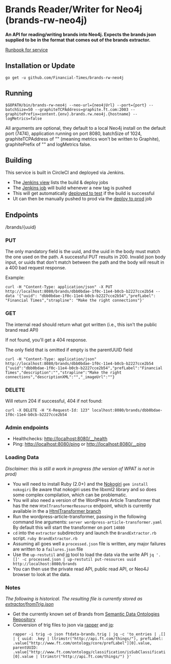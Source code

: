 # Brands Reader/Writer for Neo4j (brands-rw-neo4j)

__An API for reading/writing brands into Neo4j. Expects the brands json supplied to be in the format that comes out of the brands extractor.__

[Runbook for service](https://sites.google.com/a/ft.com/ft-technology-service-transition/home/run-book-library/brand-rw-neo4j)

## Installation or Update
`go get -u github.com/Financial-Times/brands-rw-neo4j`

## Running
`$GOPATH/bin/brands-rw-neo4j --neo-url={neo4jUrl} --port={port} --batchSize=50 --graphiteTCPAddress=graphite.ft.com:2003 --graphitePrefix=content.{env}.brands.rw.neo4j.{hostname} --logMetrics=false`

All arguments are optional, they default to a local Neo4j install on the default port (7474), application running on port 8080, batchSize of 1024, graphiteTCPAddress of "" (meaning metrics won't be written to Graphite), graphitePrefix of "" and logMetrics false.

## Building
This service is built in CircleCI and deployed via Jenkins.

* The [Jenkins view](http://ftjen10085-lvpr-uk-p:8181/view/JOBS-brands-rw-neo4j/) lists the build & deploy jobs
* The [Jenkins job](http://ftjen10085-lvpr-uk-p:8181/view/JOBS-brands-rw-neo4j/job/brands-rw-neo4j-0-build/) will build whenever a new tag is pushed
* This will get automatically [deployed to test](http://ftjen10085-lvpr-uk-p:8181/view/JOBS-brands-rw-neo4j/job/brands-rw-neo4j-2-deploy-test/) if the build is successful
* Ut can then be manually pushed to prod via the [deploy to prod](http://ftjen10085-lvpr-uk-p:8181/view/JOBS-brands-rw-neo4j/job/brands-rw-neo4j-4-deploy-production/) job


## Endpoints

/brands/{uuid}

### PUT
The only mandatory field is the uuid, and the uuid in the body must match the one used on the path. A successful PUT results in 200.
Invalid json body input, or uuids that don't match between the path and the body will result in a 400 bad request response.

Example:
```
curl -H "Content-Type: application/json" -X PUT http://localhost:8080/brands/dbb0bdae-1f0c-11e4-b0cb-b2227cce2b54 --data '{"uuid": "dbb0bdae-1f0c-11e4-b0cb-b2227cce2b54","prefLabel": "Financial Times","strapline": "Make the right connections"}'
```

### GET
The internal read should return what got written (i.e., this isn't the public brand read API)

If not found, you'll get a 404 response.

The only field that is omitted if empty is the parentUUID field
```
curl -H "Content-Type: application/json" http://localhost:8080/brands/dbb0bdae-1f0c-11e4-b0cb-b2227cce2b54
{"uuid":"dbb0bdae-1f0c-11e4-b0cb-b2227cce2b54","prefLabel":"Financial Times","description":"","strapline":"Make the right connections","descriptionXML":"","_imageUrl":""}
```

### DELETE
Will return 204 if successful, 404 if not found:
```
curl -X DELETE -H "X-Request-Id: 123" localhost:8080/brands/dbb0bdae-1f0c-11e4-b0cb-b2227cce2b54
```

### Admin endpoints
* Healthchecks: [http://localhost:8080/__health](http://localhost:8080/__health)
* Ping: [http://localhost:8080/ping](http://localhost:8080/ping) or [http://localhost:8080/__ping](http://localhost:8080/__ping)

### Loading Data
_*Disclaimer:* this is still a work in progress (the version of WPAT is not in prod)_
* You will need to install Ruby (2.0+) and the [Nokogiri](http://www.nokogiri.org/)
  `gem install nokogiri`
  Be aware that nokogiri uses the libxml2 library and so does some complex compilation, which can be problematic.
* You will also need a version of the WordPress Article Transformer that has the new `HtmlTransformerResource` endpoint, which is currently available in the a [HtmlTransformer branch](http://git.svc.ft.com/projects/CP/repos/wordpress-article-transformer/commits/b1d23060f717364b40a6506f74429f9a290a2b71)
* Run the wordpress-article-transformer, passing in the following command line arguments: `server wordpress-article-transformer.yaml`
  By default this will start the transformer on port `14080`
* `cd` into the `extractor` subdirectory and launch the `BrandExtractor.rb` script.
  `ruby BrandExtractor.rb`
* Assuming all goes well a `processed.json` file is written, any major failures are written to a `failures.json` file
* Use the `up-restutil` and [jq](https://stedolan.github.io/jq/) tool to load the data via the write API
  `jq '.[]' -c processed.json | up-restutil put-resources uuid http://localhost:8080/brands`
* You can then use the private read API, public read API, or Neo4J browser to look at the data.


### Notes
_The following is historical. The resulting file is currently stored as [extractor/fromTrig.json](https://github.com/Financial-Times/brands-rw-neo4j/blob/master/extractor/fromTrig.json)_
* Get the currently known set of Brands from [Semantic Data Ontologies Repository](http://git.svc.ft.com/projects/CP/repos/semantic-data-ontologies/browse/src/main/resources/ontology/ft/instance_data/ftdata-brands.trig)
* Conversion of trig files to json via [rapper](https://apps.ubuntu.com/cat/applications/precise/raptor2-utils/) and [jq](https://stedolan.github.io/jq/):
  ```
  rapper -i trig -o json ftdata-brands.trig | jq -c 'to_entries | .[] | { uuid: .key | ltrimstr("http://api.ft.com/things/"), prefLabel: .value["http://www.ft.com/ontology/core/prefLabel"][0].value, parentUUID: .value["http://www.ft.com/ontology/classification/isSubClassificationOf"][0].value | ltrimstr("http://api.ft.com/things/") }'
  ```
